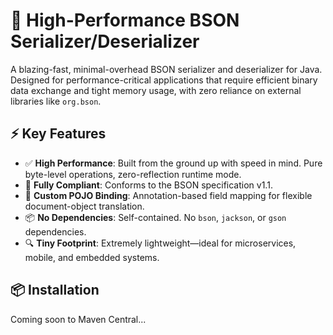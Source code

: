 # 🚀 High-Performance BSON Serializer/Deserializer

A blazing-fast, minimal-overhead BSON serializer and deserializer for Java. Designed for performance-critical applications that require efficient binary data exchange and tight memory usage, with zero reliance on external libraries like `org.bson`.

## ⚡ Key Features

- ✅ **High Performance**: Built from the ground up with speed in mind. Pure byte-level operations, zero-reflection runtime mode.
- 🧩 **Fully Compliant**: Conforms to the BSON specification v1.1.
- 🔧 **Custom POJO Binding**: Annotation-based field mapping for flexible document-object translation.
- 📦 **No Dependencies**: Self-contained. No `bson`, `jackson`, or `gson` dependencies.
- 🔍 **Tiny Footprint**: Extremely lightweight—ideal for microservices, mobile, and embedded systems.

## 📦 Installation

Coming soon to Maven Central...
